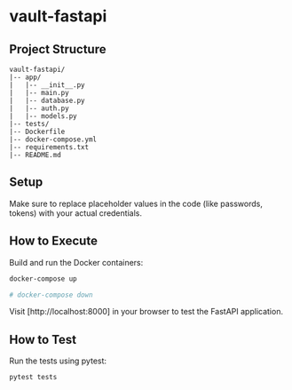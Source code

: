 # vault-fastapi

## Project Structure

```text
vault-fastapi/
|-- app/
|   |-- __init__.py
|   |-- main.py
|   |-- database.py
|   |-- auth.py
|   |-- models.py
|-- tests/
|-- Dockerfile
|-- docker-compose.yml
|-- requirements.txt
|-- README.md
```

## Setup

Make sure to replace placeholder values in the code (like passwords, tokens) with your actual credentials.

## How to Execute

Build and run the Docker containers:

```sh
docker-compose up

# docker-compose down
```

Visit [http://localhost:8000] in your browser to test the FastAPI application.

## How to Test

Run the tests using pytest:

```sh
pytest tests
```
